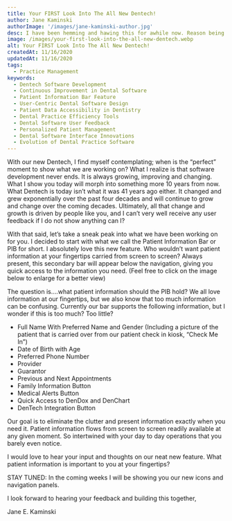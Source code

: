 ```yaml
---
title: Your FIRST Look Into The All New Dentech!
author: Jane Kaminski
authorImage: '/images/jane-kaminski-author.jpg'
desc: I have been hemming and hawing this for awhile now. Reason being is that I am your textbook Type A perfectionist. I always want the projects I am working on to be perfect before showing it to others.
image: /images/your-first-look-into-the-all-new-dentech.webp
alt: Your FIRST Look Into The All New Dentech!
createdAt: 11/16/2020
updatedAt: 11/16/2020
tags:
  - Practice Management
keywords:
  - Dentech Software Development
  - Continuous Improvement in Dental Software
  - Patient Information Bar Feature
  - User-Centric Dental Software Design
  - Patient Data Accessibility in Dentistry
  - Dental Practice Efficiency Tools
  - Dental Software User Feedback
  - Personalized Patient Management
  - Dental Software Interface Innovations
  - Evolution of Dental Practice Software
---
```


With our new Dentech, I find myself contemplating; when is the “perfect” moment to show what we are working on? What I realize is that software development never ends. It is always growing, improving and changing. What I show you today will morph into something more 10 years from now. What Dentech is today isn’t what it was 41 years ago either. It changed and grew exponentially over the past four decades and will continue to grow and change over the coming decades. Ultimately, all that change and growth is driven by people like you, and I can’t very well receive any user feedback if I do not show anything can I?

With that said, let’s take a sneak peak into what we have been working on for you. I decided to start with what we call the Patient Information Bar or PIB for short. I absolutely love this new feature. Who wouldn’t want patient information at your fingertips carried from screen to screen? Always present, this secondary bar will appear below the navigation, giving you quick access to the information you need. (Feel free to click on the image below to enlarge for a better view)

The question is….what patient information should the PIB hold? We all love information at our fingertips, but we also know that too much information can be confusing. Currently our bar supports the following information, but I wonder if this is too much? Too little?

- Full Name With Preferred Name and Gender (Including a picture of the patient that is carried over from our patient check in kiosk, “Check Me In”)
- Date of Birth with Age
- Preferred Phone Number
- Provider
- Guarantor
- Previous and Next Appointments
- Family Information Button
- Medical Alerts Button
- Quick Access to DenDox and DenChart
- DenTech Integration Button

Our goal is to eliminate the clutter and present information exactly when you need it. Patient information flows from screen to screen readily available at any given moment. So intertwined with your day to day operations that you barely even notice.

I would love to hear your input and thoughts on our neat new feature. What patient information is important to you at your fingertips?

STAY TUNED: In the coming weeks I will be showing you our new icons and navigation panels.

I look forward to hearing your feedback and building this together,

Jane E. Kaminski
